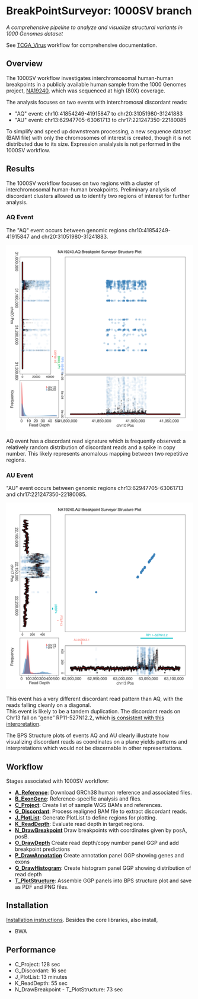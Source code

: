 # BreakPointSurveyor: 1000SV branch

*A comprehensive pipeline to analyze and visualize structural variants in 1000 Genomes dataset*

See [TCGA_Virus](https://github.com/ding-lab/BreakPointSurveyor) workflow for comprehensive documentation.

## Overview

The 1000SV workflow investigates interchromosomal human-human breakpoints in a
publicly available human sample from the 1000 Genomes project,
[NA19240](http://www.internationalgenome.org/data-portal/sample/NA19240), which
was sequenced at high (80X) coverage.

The analysis focuses on two events with interchromosal discordant reads:
* "AQ" event: chr10:41854249-41915847 to chr20:31051980-31241883	
* "AU" event: chr13:62947705-63061713 to chr17:221247350-22180085	

To simplify and speed up downstream processing, a new sequence dataset (BAM
file) with only the chromosomes of interest is created, though it is not
distributed due to its size.  Expression analalysis is not performed in the
1000SV workflow.

## Results

The 1000SV workflow focuses on two regions with a cluster of interchromosomal
human-human breakpoints.  Preliminary analysis of discordant clusters allowed
us to identify two regions of interest for further analysis.

### AQ Event

The "AQ" event occurs between genomic regions chr10:41854249-41915847 and chr20:31051980-31241883.

<img src="T_PlotStructure/plots/NA19240.AQ.chr10_chr20.BreakpointSurvey.png" width="600"/>

AQ event has a discordant read signature which is frequently observed: a
relatively random distribution of discordant reads and a spike in copy number.
This likely represents anomalous mapping between two repetitive regions.

### AU Event

"AU" event occurs between genomic regions chr13:62947705-63061713 and chr17:221247350-22180085.

<img src="T_PlotStructure/plots/NA19240.AU.chr13_chr17.BreakpointSurvey.png" width="600"/>

This event has a very different discordant read pattern than AQ, with the reads falling cleanly on a diagonal.  
This event is likely to be a tandem duplication.  The discordant reads on Chr13 fall on “gene” RP11-527N12.2,
which [is consistent with this interpretation](https://www.biostars.org/p/51456/).

The BPS Structure plots of events AQ and AU clearly illustrate how visualizing discordant reads as coordinates 
on a plane yields patterns and interpretations which would not be discernable in other representations.

## Workflow

Stages associated with 1000SV workflow:

* **[A_Reference](A_Reference/README.md)**: Download GRCh38 human reference and associated files.
* **[B_ExonGene](B_ExonGene/README.md)**: Reference-specific analysis and files.
* **[C_Project](C_Project/README.md)**: Create list of sample WGS BAMs and references.
* **[G_Discordant](G_Discordant/README.md)**: Process realigned BAM file to extract discordant reads.
* **[J_PlotList](J_PlotList/README.md)**: Generate PlotList to define regions for plotting.
* **[K_ReadDepth](K_ReadDepth/README.md)**: Evaluate read depth in target regions.
* **[N_DrawBreakpoint](N_DrawBreakpoint/README.md)** Draw breakpoints with coordinates given by posA, posB.
* **[O_DrawDepth](O_DrawDepth/README.md)** Create read depth/copy number panel GGP and add breakpoint predictions
* **[P_DrawAnnotation](P_DrawAnnotation/README.md)** Create annotation panel GGP showing genes and exons
* **[Q_DrawHistogram](Q_DrawHistogram/README.md)**: Create histogram panel GGP showing distribution of read depth
* **[T_PlotStructure](T_PlotStructure/README.md)**: Assemble GGP panels into BPS structure plot and save as PDF and PNG files.

## Installation

[Installation instructions](https://github.com/ding-lab/BreakPointSurveyor/blob/master/INSTALL.md).  Besides the core libraries, also install,
* BWA

## Performance
* C_Project: 128 sec
* G_Discordant: 16 sec
* J_PlotList: 13 minutes
* K_ReadDepth: 55 sec
* N_DrawBreakpoint - T_PlotStructure: 73 sec
